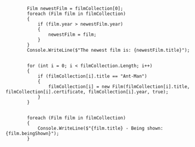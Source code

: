             Film newestFilm = filmCollection[0];
            foreach (Film film in filmCollection)
            {
                if (film.year > newestFilm.year)
                {
                    newestFilm = film;
                }
            }
            Console.WriteLine($"The newest film is: {newestFilm.title}");


            for (int i = 0; i < filmCollection.Length; i++)
            {
                if (filmCollection[i].title == "Ant-Man")
                {
                    filmCollection[i] = new Film(filmCollection[i].title, filmCollection[i].certificate, filmCollection[i].year, true);
                }
            }

          
            foreach (Film film in filmCollection)
            {
                Console.WriteLine($"{film.title} - Being shown: {film.beingShown}");
            }
